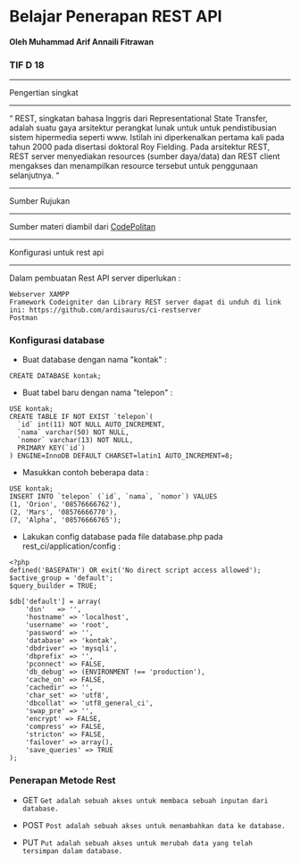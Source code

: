 # Belajar Penerapan REST API

#### Oleh Muhammad Arif Annaili Fitrawan
### TIF D 18




******************
Pengertian singkat
******************

“ REST, singkatan bahasa Inggris dari Representational State Transfer, adalah suatu gaya arsitektur perangkat lunak untuk untuk pendistibusian sistem hipermedia seperti www. Istilah ini diperkenalkan pertama kali pada tahun 2000 pada disertasi doktoral Roy Fielding. Pada arsitektur REST, REST server menyediakan resources (sumber daya/data) dan REST client mengakses dan menampilkan resource tersebut untuk penggunaan selanjutnya. “

**************
Sumber Rujukan
**************

Sumber materi diambil dari [CodePolitan](https://www.codepolitan.com/rest-api-server-sederhana-dengan-codeigniter-58901f324a29f)

**************************
Konfigurasi untuk rest api
**************************

Dalam pembuatan Rest API server diperlukan :

    Webserver XAMPP
    Framework Codeigniter dan Library REST server dapat di unduh di link ini: https://github.com/ardisaurus/ci-restserver
    Postman

### Konfigurasi database
* Buat database dengan nama "kontak" :
```
CREATE DATABASE kontak;
```
* Buat tabel baru dengan nama "telepon" :
```
USE kontak;
CREATE TABLE IF NOT EXIST `telepon`(
  `id` int(11) NOT NULL AUTO_INCREMENT,
  `nama` varchar(50) NOT NULL,
  `nomor` varchar(13) NOT NULL,
  PRIMARY KEY(`id`)
) ENGINE=InnoDB DEFAULT CHARSET=latin1 AUTO_INCREMENT=8;
```
* Masukkan contoh beberapa data :
```
USE kontak;
INSERT INTO `telepon` (`id`, `nama`, `nomor`) VALUES
(1, 'Orion', '08576666762'),
(2, 'Mars', '08576666770'),
(7, 'Alpha', '08576666765');
```
* Lakukan config database pada file database.php pada rest_ci/application/config :
```
<?php
defined('BASEPATH') OR exit('No direct script access allowed');
$active_group = 'default';
$query_builder = TRUE;

$db['default'] = array(
    'dsn'   => '',
    'hostname' => 'localhost',
    'username' => 'root',
    'password' => '',
    'database' => 'kontak',
    'dbdriver' => 'mysqli',
    'dbprefix' => '',
    'pconnect' => FALSE,
    'db_debug' => (ENVIRONMENT !== 'production'),
    'cache_on' => FALSE,
    'cachedir' => '',
    'char_set' => 'utf8',
    'dbcollat' => 'utf8_general_ci',
    'swap_pre' => '',
    'encrypt' => FALSE,
    'compress' => FALSE,
    'stricton' => FALSE,
    'failover' => array(),
    'save_queries' => TRUE
);
```

### Penerapan Metode Rest 

- GET
  	`Get adalah sebuah akses untuk membaca sebuah inputan dari database.`

- POST
	`Post adalah sebuah akses untuk menambahkan data ke database.`
	
- PUT
	`Put adalah sebuah akses untuk merubah data yang telah tersimpan dalam database.`
	

